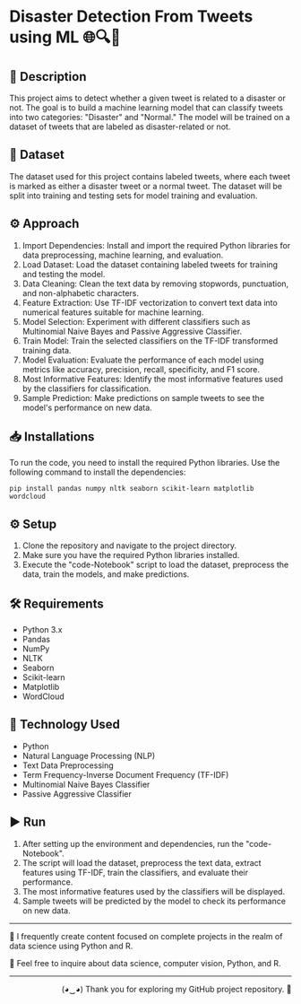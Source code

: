 # Disaster Detection From Tweets using ML 🌐🔍📜

## 📝 Description 
This project aims to detect whether a given tweet is related to a disaster or not. The goal is to build a machine learning model that can classify tweets into two categories: "Disaster" and "Normal." The model will be trained on a dataset of tweets that are labeled as disaster-related or not.

## 🎯 Dataset 
The dataset used for this project contains labeled tweets, where each tweet is marked as either a disaster tweet or a normal tweet. The dataset will be split into training and testing sets for model training and evaluation.

## ⚙️ Approach 
1. Import Dependencies: Install and import the required Python libraries for data preprocessing, machine learning, and evaluation.
2. Load Dataset: Load the dataset containing labeled tweets for training and testing the model.
3. Data Cleaning: Clean the text data by removing stopwords, punctuation, and non-alphabetic characters.
4. Feature Extraction: Use TF-IDF vectorization to convert text data into numerical features suitable for machine learning.
5. Model Selection: Experiment with different classifiers such as Multinomial Naive Bayes and Passive Aggressive Classifier.
6. Train Model: Train the selected classifiers on the TF-IDF transformed training data.
7. Model Evaluation: Evaluate the performance of each model using metrics like accuracy, precision, recall, specificity, and F1 score.
8. Most Informative Features: Identify the most informative features used by the classifiers for classification.
9. Sample Prediction: Make predictions on sample tweets to see the model's performance on new data.

## 📥 Installations 
To run the code, you need to install the required Python libraries. Use the following command to install the dependencies:

```
pip install pandas numpy nltk seaborn scikit-learn matplotlib wordcloud
```

## ⚙️ Setup 
1. Clone the repository and navigate to the project directory.
2. Make sure you have the required Python libraries installed.
3. Execute the "code-Notebook" script to load the dataset, preprocess the data, train the models, and make predictions.

## 🛠️ Requirements 
- Python 3.x
- Pandas
- NumPy
- NLTK
- Seaborn
- Scikit-learn
- Matplotlib
- WordCloud

## 🚀 Technology Used 
- Python
- Natural Language Processing (NLP)
- Text Data Preprocessing
- Term Frequency-Inverse Document Frequency (TF-IDF)
- Multinomial Naive Bayes Classifier
- Passive Aggressive Classifier

## ▶️ Run 
1. After setting up the environment and dependencies, run the "code-Notebook".
2. The script will load the dataset, preprocess the text data, extract features using TF-IDF, train the classifiers, and evaluate their performance.
3. The most informative features used by the classifiers will be displayed.
4. Sample tweets will be predicted by the model to check its performance on new data.

---

📝 I frequently create content focused on complete projects in the realm of data science using Python and R.

💬 Feel free to inquire about data science, computer vision, Python, and R.

---

<p align="Right">(◕‿◕) Thank you for exploring my GitHub project repository. 👋</p>
